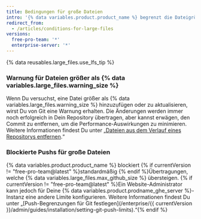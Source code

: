 ```yaml
---
title: Bedingungen für große Dateien
intro: '{% data variables.product.product_name %} begrenzt die Dateigröße in Repositorys und blockiert einen Push in ein Repository, wenn die Dateien größer sind als das maximale Datei-Limit.'
redirect_from:
  - /articles/conditions-for-large-files
versions:
  free-pro-team: '*'
  enterprise-server: '*'
---
```


{% data reusables.large_files.use_lfs_tip %}

### Warnung für Dateien größer als {% data variables.large_files.warning_size %}

Wenn Du versuchst, eine Datei größer als {% data variables.large_files.warning_size %} hinzuzufügen oder zu aktualisieren, wirst Du von Git eine Warnung erhalten. Die Änderungen werden immer noch erfolgreich in Dein Repository übertragen, aber kannst erwägen, den Commit zu entfernen, um die Performance-Auswirkungen zu minimieren. Weitere Informationen findest Du unter „[Dateien aus dem Verlauf eines Repositorys entfernen](/github/managing-large-files/removing-files-from-a-repositorys-history).“

### Blockierte Pushs für große Dateien

{% data variables.product.product_name %} blockiert {% if currentVersion != "free-pro-team@latest" %}standardmäßig {% endif %}Übertragungen, welche {% data variables.large_files.max_github_size %} übersteigen. {% if currentVersion != "free-pro-team@latest" %}Ein Website-Administrator kann jedoch für Deine {% data variables.product.prodname_ghe_server %}-Instanz eine andere Limite konfigurieren. Weitere Informationen findest Du unter „[Push-Begrenzungen für Git festlegen](/enterprise/{{ currentVersion }}/admin/guides/installation/setting-git-push-limits).“{% endif %}
